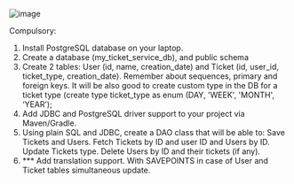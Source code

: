 ![image](https://github.com/Ruslana3012/Andersen-Course/assets/105870200/cc289982-c999-4b36-850e-863db62996d0)

Compulsory: 
1. Install PostgreSQL database on your laptop.
2. Create a database (my_ticket_service_db), and public schema
3. Create 2 tables: User (id, name, creation_date) and Ticket (id, user_id, ticket_type, creation_date).
Remember about sequences, primary and foreign keys. It will be also good to create custom type in the DB for 
a ticket type (create type ticket_type as enum (DAY, 'WEEK', 'MONTH', ‘YEAR’);
4. Add JDBC and PostgreSQL driver support to your project via Maven/Gradle.
5. Using plain SQL and JDBC, create a DAO class that will be able to:
Save Tickets and Users.
Fetch Tickets by ID and user ID and Users by ID.
Update Tickets type.
Delete Users by ID and their tickets (if any).
6. *** Add translation support. With SAVEPOINTS in case of User and Ticket tables simultaneous update.
